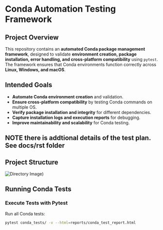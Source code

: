 # Conda Automation Testing Framework

## Project Overview
This repository contains an **automated Conda package management framework**, designed to validate **environment creation, package installation, error handling, and cross-platform compatibility** using `pytest`. The framework ensures that Conda environments function correctly across **Linux, Windows, and macOS**.

## Intended Goals
- **Automate Conda environment creation** and validation.
- **Ensure cross-platform compatibility** by testing Conda commands on multiple OS.
- **Verify package installation and integrity** for different dependencies.
- **Capture installation logs and execution reports** for debugging.
- **Improve maintainability and scalability** for Conda testing.

**NOTE** there is addtional details of the test plan. See docs/rst folder 
---

## Project Structure

![Directory Image](../../docs/rst/images/condateststruc.png))

## Running Conda Tests

### **Execute Tests with Pytest**
Run all Conda tests:
```bash
pytest conda_tests/ -v --html=reports/conda_test_report.html

